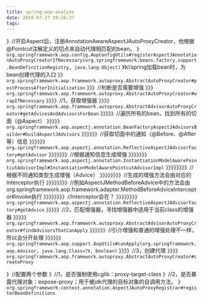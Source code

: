 ```yaml
---
title: spring-aop-analyze
date: 2019-07-27 19:26:27
tags:
---
```



》//开启Aspect后，注册AnnotationAwareAspectJAutoProxyCreator，他根据@Pointcut注解定义的切点来自动代理相匹配的bean。
》`org.springframework.aop.config.AopConfigUtils#registerAspectJAnnotationAutoProxyCreatorIfNecessary(org.springframework.beans.factory.support.BeanDefinitionRegistry, java.lang.Object)`
    》》//spring加载bean时，为bean创建代理的入口
    》》`org.springframework.aop.framework.autoproxy.AbstractAutoProxyCreator#postProcessAfterInitialization` 
        》》》//判断是否需要增强
        》》》`org.springframework.aop.framework.autoproxy.AbstractAutoProxyCreator#wrapIfNecessary`
            》》》》//1，获取增强器
            》》》》`org.springframework.aop.framework.autoproxy.AbstractAdvisorAutoProxyCreator#getAdvicesAndAdvisorsForBean`
                》》》》》//遍历所有的bean，找到所有的切面（@Aspect）
                》》》》》`org.springframework.aop.aspectj.annotation.BeanFactoryAspectJAdvisorsBuilder#buildAspectJAdvisors`
                    》》》》》》//获取切面中的通知（@Before、@After等）信息
                    》》》》》》`org.springframework.aop.aspectj.annotation.ReflectiveAspectJAdvisorFactory#getAdvisor`
                        》》》》》》》//根据通知信息生成增强
                        》》》》》》》`org.springframework.aop.aspectj.annotation.InstantiationModelAwarePointcutAdvisorImpl#InstantiationModelAwarePointcutAdvisorImpl`
                            》》》》》》》》//根据不同通知类型生成增强（Advice）
                            》》》》》》》》//生成的增强方法会由对应的Interceptor执行
                            》》》》》》》》//例如AspectJMethodBeforeAdvice中的方法会由org.springframework.aop.framework.adapter.MethodBeforeAdviceInterceptor#invoke执行
                            》》》》》》》》//Interceptor会在？
                            》》》》》》》》`org.springframework.aop.aspectj.annotation.ReflectiveAspectJAdvisorFactory#getAdvice`
                》》》》》//2，匹配增强器，寻找增强器中适用于当前class的增强器
                》》》》》`org.springframework.aop.framework.autoproxy.AbstractAdvisorAutoProxyCreator#findAdvisorsThatCanApply`
                    》》》》》》//引介增强和普通的增强处理不一样，所以会分开处理
                    》》》》》》`org.springframework.aop.support.AopUtils#canApply(org.springframework.aop.Advisor, java.lang.Class<?》, boolean)`
            》》》》//3，创建代理
            》》》》`org.springframework.aop.framework.autoproxy.AbstractAutoProxyCreator#createProxy`

》//配置两个参数
》//1，是否强制使用cglib：proxy-target-class
》//2，是否暴露代理对象：expose-proxy；用于被jdk代理的目标对象的自调用方法。
》`org.springframework.context.annotation.AspectJAutoProxyRegistrar#registerBeanDefinitions`
